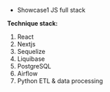 - Showcase1 JS full stack<br>

**Technique stack:**
1. React
2. Nextjs
3. Sequelize
4. Liquibase
5. PostgreSQL
6. Airflow
7. Python ETL & data processing
